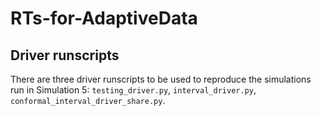 # RTs-for-AdaptiveData

## Driver runscripts
There are three driver runscripts to be used to reproduce the simulations run in Simulation 5: `testing_driver.py`, `interval_driver.py`, `conformal_interval_driver_share.py`. 
